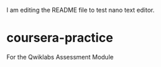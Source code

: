 I am editing the README file to test nano text editor. 
# coursera-practice
For the Qwiklabs Assessment Module
